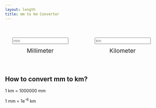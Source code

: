 ```yaml
---
layout: length
title: mm to km Converter
---
```


<style>
  .km-mm {
    display: flex;
    gap: 20px;
    padding: 40px 0;
    background: var(--shadow);
    align-items: center;
    flex-direction: column;
    text-align: center;
    justify-content: space-evenly;
  }
  .input,
  .output {
    display: grid;
    gap: 10px;
  }
  i {
    color: var(--theme);
    font-size: 1.4rem;
  }
  .km-mm label{
    font-size: 1.2rem;
  }
  @media (min-width: 640px) {
    .km-mm {
      flex-direction: row;
    }
  }
</style>
<div class="km-mm">
  <div class="input">
    <input type="number" id="inpval" placeholder="mm" />
    <label>Millimeter</label>
  </div>
  <div>
    <a href="/length/km-to-mm-converter/">
      <i class="bi bi-arrow-left-right"></i>
    </a>
  </div>
  <div class="output">
    <input type="number" id="outval" placeholder="km" />
    <label>Kilometer</label>
  </div>
</div>
<script>
  const
    mm = document.querySelector('#inpval'),
    km = document.querySelector('#outval')
  km.oninput = () => mm.value = Number(km.value) * 1000000
  mm.oninput = () => km.value = Number(mm.value) / 1000000
</script>

## How to convert mm to km?

1 km = 1000000 mm

1 mm = 1e<sup>-6</sup> km
